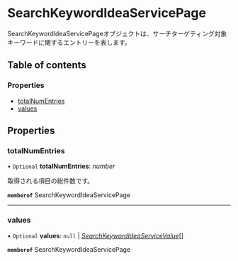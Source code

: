 # SearchKeywordIdeaServicePage


<div lang=\"ja\">SearchKeywordIdeaServicePageオブジェクトは、サーチターゲティング対象キーワードに関するエントリーを表します。</div> 

## Table of contents

### Properties

- [totalNumEntries](searchkeywordideaservicepage.md#totalnumentries)
- [values](searchkeywordideaservicepage.md#values)

## Properties

### totalNumEntries

• `Optional` **totalNumEntries**: *number*

<div lang=\"ja\">取得される項目の総件数です。</div> 

**`memberof`** SearchKeywordIdeaServicePage

___

### values

• `Optional` **values**: ``null`` \| [*SearchKeywordIdeaServiceValue*](searchkeywordideaservicevalue.md)[]

**`memberof`** SearchKeywordIdeaServicePage
